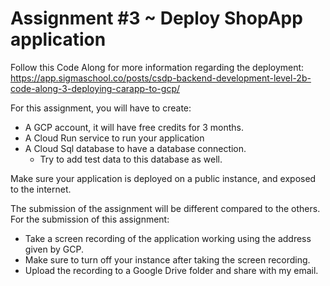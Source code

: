 # Assignment #3 ~ Deploy ShopApp application

Follow this Code Along for more information regarding the deployment: <https://app.sigmaschool.co/posts/csdp-backend-development-level-2b-code-along-3-deploying-carapp-to-gcp/>

For this assignment, you will have to create:

* A GCP account, it will have free credits for 3 months.
* A Cloud Run service to run your application
* A Cloud Sql database to have a database connection.
  * Try to add test data to this database as well.

Make sure your application is deployed on a public instance, and exposed to the internet.

The submission of the assignment will be different compared to the others. For the submission of this assignment:

* Take a screen recording of the application working using the address given by GCP.
* Make sure to turn off your instance after taking the screen recording.
* Upload the recording to a Google Drive folder and share with my email.
